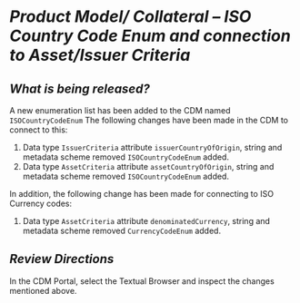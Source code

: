 # *Product Model/ Collateral – ISO Country Code Enum and connection to Asset/Issuer Criteria*

## _What is being released?_

A new enumeration list has been added to the CDM named `ISOCountryCodeEnum`
The following changes have been made in the CDM to connect to this:

1.	Data type `IssuerCriteria` attribute `issuerCountryOfOrigin`, string and metadata scheme removed `ISOCountryCodeEnum` added.
2.	Data type `AssetCriteria` attribute `assetCountryOfOrigin`, string and metadata scheme removed `ISOCountryCodeEnum` added.
   
In addition, the following change has been made for connecting to ISO Currency codes: 

1.	Data type `AssetCriteria` attribute `denominatedCurrency`, string and metadata scheme removed `CurrencyCodeEnum` added.


## _Review Directions_

In the CDM Portal, select the Textual Browser and inspect the changes mentioned above. 

